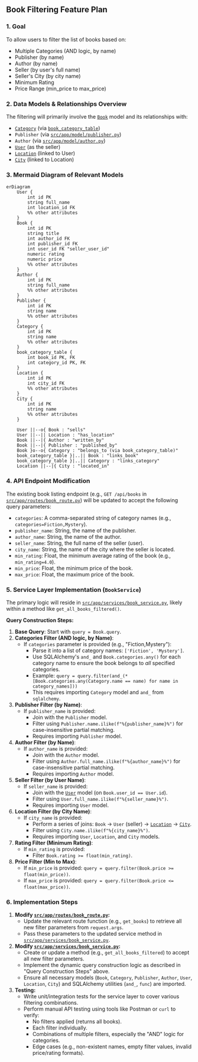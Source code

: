 ## Book Filtering Feature Plan

### 1. Goal

To allow users to filter the list of books based on:

- Multiple Categories (AND logic, by name)
- Publisher (by name)
- Author (by name)
- Seller (by user's full name)
- Seller's City (by city name)
- Minimum Rating
- Price Range (min_price to max_price)

### 2. Data Models & Relationships Overview

The filtering will primarily involve the [`Book`](src\app\model\book.py) model and its relationships with:

- [`Category`](src\app\model\category.py) (via [`book_category_table`](src\app\model\book_category_table.py))
- `Publisher` (via [`src/app/model/publisher.py`](src/app/model/publisher.py))
- `Author` (via [`src/app/model/author.py`](src/app/model/author.py))
- [`User`](src\app\model\user.py) (as the seller)
- [`Location`](src\app\model\location.py) (linked to User)
- [`City`](src\app\model\city.py) (linked to Location)

### 3. Mermaid Diagram of Relevant Models

```mermaid
erDiagram
    User {
        int id PK
        string full_name
        int location_id FK
        %% other attributes
    }
    Book {
        int id PK
        string title
        int author_id FK
        int publisher_id FK
        int user_id FK "seller_user_id"
        numeric rating
        numeric price
        %% other attributes
    }
    Author {
        int id PK
        string full_name
        %% other attributes
    }
    Publisher {
        int id PK
        string name
        %% other attributes
    }
    Category {
        int id PK
        string name
        %% other attributes
    }
    book_category_table {
        int book_id PK, FK
        int category_id PK, FK
    }
    Location {
        int id PK
        int city_id FK
        %% other attributes
    }
    City {
        int id PK
        string name
        %% other attributes
    }

    User ||--o{ Book : "sells"
    User ||--|| Location : "has_location"
    Book ||--|{ Author : "written_by"
    Book ||--|{ Publisher : "published_by"
    Book }o--o{ Category : "belongs_to (via book_category_table)"
    book_category_table }|..|| Book : "links_book"
    book_category_table }|..|| Category : "links_category"
    Location ||--|{ City : "located_in"
```

### 4. API Endpoint Modification

The existing book listing endpoint (e.g., `GET /api/books` in [`src/app/routes/book_route.py`](src/app/routes/book_route.py)) will be updated to accept the following query parameters:

- `categories`: A comma-separated string of category names (e.g., `categories=Fiction,Mystery`).
- `publisher_name`: String, the name of the publisher.
- `author_name`: String, the name of the author.
- `seller_name`: String, the full name of the seller (user).
- `city_name`: String, the name of the city where the seller is located.
- `min_rating`: Float, the minimum average rating of the book (e.g., `min_rating=4.0`).
- `min_price`: Float, the minimum price of the book.
- `max_price`: Float, the maximum price of the book.

### 5. Service Layer Implementation (`BookService`)

The primary logic will reside in [`src/app/services/book_service.py`](src/app/services/book_service.py), likely within a method like `get_all_books_filtered()`.

**Query Construction Steps:**

1.  **Base Query**: Start with `query = Book.query`.
2.  **Categories Filter (AND logic, by Name)**:
    - If `categories` parameter is provided (e.g., "Fiction,Mystery"):
      - Parse it into a list of category names: `['Fiction', 'Mystery']`.
      - Use SQLAlchemy's `and_` and `Book.categories.any()` for each category name to ensure the book belongs to _all_ specified categories.
      - Example: `query = query.filter(and_(*[Book.categories.any(Category.name == name) for name in category_names]))`
      - This requires importing `Category` model and `and_` from `sqlalchemy`.
3.  **Publisher Filter (by Name)**:
    - If `publisher_name` is provided:
      - Join with the `Publisher` model.
      - Filter using `Publisher.name.ilike(f"%{publisher_name}%")` for case-insensitive partial matching.
      - Requires importing `Publisher` model.
4.  **Author Filter (by Name)**:
    - If `author_name` is provided:
      - Join with the `Author` model.
      - Filter using `Author.full_name.ilike(f"%{author_name}%")` for case-insensitive partial matching.
      - Requires importing `Author` model.
5.  **Seller Filter (by User Name)**:
    - If `seller_name` is provided:
      - Join with the [`User`](src\app\model\user.py) model (on `Book.user_id == User.id`).
      - Filter using `User.full_name.ilike(f"%{seller_name}%")`.
      - Requires importing `User` model.
6.  **Location Filter (by City Name)**:
    - If `city_name` is provided:
      - Perform a series of joins: `Book` -> `User` (seller) -> [`Location`](src\app\model\location.py) -> [`City`](src\app\model\city.py).
      - Filter using `City.name.ilike(f"%{city_name}%")`.
      - Requires importing `User`, `Location`, and `City` models.
7.  **Rating Filter (Minimum Rating)**:
    - If `min_rating` is provided:
      - Filter `Book.rating >= float(min_rating)`.
8.  **Price Filter (Min to Max)**:
    - If `min_price` is provided: `query = query.filter(Book.price >= float(min_price))`.
    - If `max_price` is provided: `query = query.filter(Book.price <= float(max_price))`.

### 6. Implementation Steps

1.  **Modify [`src/app/routes/book_route.py`](src/app/routes/book_route.py):**
    - Update the relevant route function (e.g., `get_books`) to retrieve all new filter parameters from `request.args`.
    - Pass these parameters to the updated service method in [`src/app/services/book_service.py`](src/app/services/book_service.py).
2.  **Modify [`src/app/services/book_service.py`](src/app/services/book_service.py):**
    - Create or update a method (e.g., `get_all_books_filtered`) to accept all new filter parameters.
    - Implement the dynamic query construction logic as described in "Query Construction Steps" above.
    - Ensure all necessary models (`Book`, `Category`, `Publisher`, `Author`, `User`, `Location`, `City`) and SQLAlchemy utilities (`and_`, `func`) are imported.
3.  **Testing:**
    - Write unit/integration tests for the service layer to cover various filtering combinations.
    - Perform manual API testing using tools like Postman or `curl` to verify:
      - No filters applied (returns all books).
      - Each filter individually.
      - Combinations of multiple filters, especially the "AND" logic for categories.
      - Edge cases (e.g., non-existent names, empty filter values, invalid price/rating formats).
